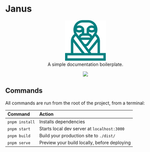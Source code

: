 # Janus

<p align="center">
    <img src="./janus.png"/> <br/>
    A simple documentation boilerplate.
</p>

<p align="center">
    <img src="https://img.shields.io/github/release/ayoub3bidi/janus">
</p>

## Commands

All commands are run from the root of the project, from a terminal:

| Command                             | Action                                           |
|:------------------------------------|:-------------------------------------------------|
| `pnpm install`                      | Installs dependencies                            |
| `pnpm start`                        | Starts local dev server at `localhost:3000`      |
| `pnpm build`                        | Build your production site to `./dist/`          |
| `pnpm serve`                        | Preview your build locally, before deploying     |
